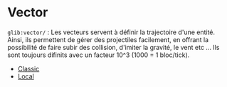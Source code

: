 # **Vector**

`glib:vector/` : Les vecteurs servent à définir la trajectoire d'une entité. Ainsi, ils permettent de gérer des projectiles facilement, en offrant la possibilité de faire subir des collision, d'imiter la gravité, le vent etc ... Ils sont toujours difinits avec un facteur 10^3 (1000 = 1 bloc/tick).

* [Classic](Vector/Classic.md)
* [Local](Vector/Local.md)